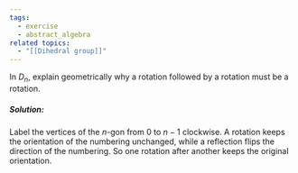 ```yaml
---
tags:
  - exercise
  - abstract_algebra
related topics:
  - "[[Dihedral group]]"
---
```

In $D_n$, explain geometrically why a rotation followed by a rotation must be a rotation.
##### Solution:
Label the vertices of the $n$-gon from $0$ to $n-1$ clockwise. A rotation keeps the orientation of the numbering unchanged, while a reflection flips the direction of the numbering. So one rotation after another keeps the original orientation.